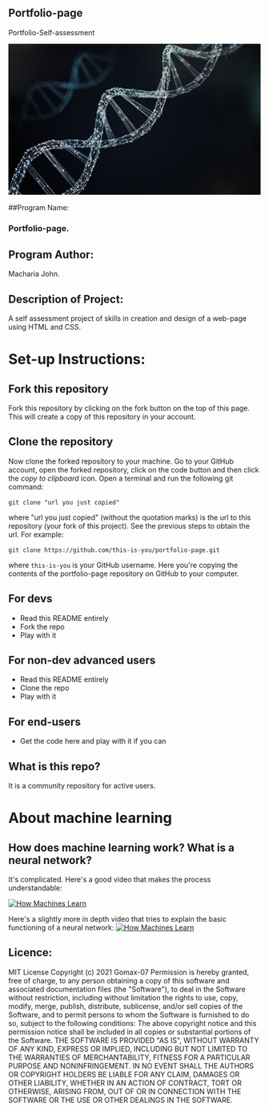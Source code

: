 ## Portfolio-page
Portfolio-Self-assessment

<img src = "https://github.com/Gomax-07/Portfolio-page/blob/main/images/genetics1.jpg"></img>

##Program Name:
###  Portfolio-page.

## Program Author:
 Macharia John.
 
 ## Description of Project:
 
 A self assessment project of skills in creation and design of a web-page using HTML and CSS.
 
# Set-up Instructions:

## Fork this repository
Fork this repository by clicking on the fork button on the top of this page.
This will create a copy of this repository in your account.
## Clone the repository
Now clone the forked repository to your machine. Go to your GitHub account, open the forked repository, click on the code button and then click the _copy to clipboard_ icon.
Open a terminal and run the following git command:
```
git clone "url you just copied"
```
where "url you just copied" (without the quotation marks) is the url to this repository (your fork of this project). See the previous steps to obtain the url.
For example:
```
git clone https://github.com/this-is-you/portfolio-page.git
```
where `this-is-you` is your GitHub username. Here you're copying the contents of the portfolio-page repository on GitHub to your computer.

## For devs
 - Read this README entirely
 - Fork the repo
 - Play with it

## For non-dev advanced users
 - Read this README entirely
 - Clone the repo
 - Play with it

## For end-users
 - Get the code here and play with it if you can

## What is this repo?
It is a community repository for active users.

# About machine learning
## How does machine learning work? What is a neural network?
It's complicated. Here's a good video that makes the process understandable:

[![How Machines Learn](https://img.youtube.com/vi/R9OHn5ZF4Uo/0.jpg)](https://www.youtube.com/watch?v=R9OHn5ZF4Uo)

Here's a slightly more in depth video that tries to explain the basic functioning of a neural network:
[![How Machines Learn](https://img.youtube.com/vi/aircAruvnKk/0.jpg)](https://www.youtube.com/watch?v=aircAruvnKk)


## Licence:
MIT License
Copyright (c) 2021 Gomax-07
Permission is hereby granted, free of charge, to any person obtaining a copy of this software and associated documentation files (the "Software"), to deal in the Software without restriction, including without limitation the rights to use, copy, modify, merge, publish, distribute, sublicense, and/or sell copies of the Software, and to permit persons to whom the Software is furnished to do so, subject to the following conditions:
The above copyright notice and this permission notice shall be included in all copies or substantial portions of the Software.
THE SOFTWARE IS PROVIDED "AS IS", WITHOUT WARRANTY OF ANY KIND, EXPRESS OR IMPLIED, INCLUDING BUT NOT LIMITED TO THE WARRANTIES OF MERCHANTABILITY, FITNESS FOR A PARTICULAR PURPOSE AND NONINFRINGEMENT. IN NO EVENT SHALL THE AUTHORS OR COPYRIGHT HOLDERS BE LIABLE FOR ANY CLAIM, DAMAGES OR OTHER LIABILITY, WHETHER IN AN ACTION OF CONTRACT, TORT OR OTHERWISE, ARISING FROM, OUT OF OR IN CONNECTION WITH THE SOFTWARE OR THE USE OR OTHER DEALINGS IN THE SOFTWARE.







